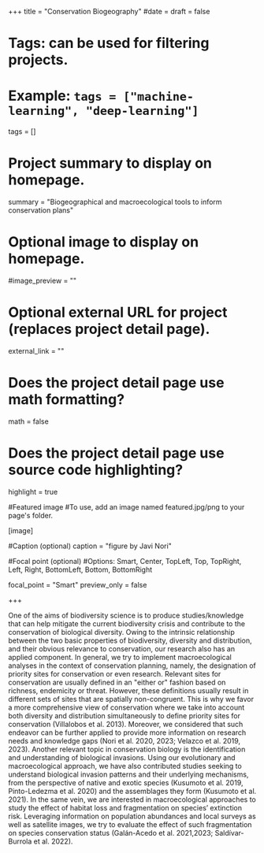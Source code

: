 +++
title = "Conservation Biogeography" 
#date = 
draft = false
  
# Tags: can be used for filtering projects.
# Example: `tags = ["machine-learning", "deep-learning"]`
tags = []
  
# Project summary to display on homepage.
summary = "Biogeographical and macroecological tools to inform conservation plans"
  
# Optional image to display on homepage.
#image_preview = ""
  
# Optional external URL for project (replaces project detail page).
external_link = ""
  
# Does the project detail page use math formatting?
math = false
  
# Does the project detail page use source code highlighting?
highlight = true

#Featured image
#To use, add an image named featured.jpg/png to your page's folder.

[image]

#Caption (optional)
caption = "figure by Javi Nori"

#Focal point (optional)
#Options: Smart, Center, TopLeft, Top, TopRight, Left, Right, BottomLeft, Bottom, BottomRight

focal_point = "Smart"
preview_only = false 


+++

One of the aims of biodiversity science is to produce studies/knowledge that can help mitigate the current biodiversity crisis and contribute to the conservation of biological diversity. Owing to the intrinsic relationship between the two basic properties of biodiversity, diversity and distribution, and their obvious relevance to conservation, our research also has an applied component. In general, we try to implement macroecological analyses in the context of conservation planning, namely, the designation of priority sites for conservation or even research. Relevant sites for conservation are usually defined in an "either or" fashion based on richness, endemicity or threat. However, these definitions usually result in different sets of sites that are spatially non-congruent. This is why we favor a more comprehensive view of conservation where we take into account both diversity and distribution simultaneously to define priority sites for conservation (Villalobos et al. 2013). Moreover, we considered that such endeavor can be further applied to provide more information on research needs and knowledge gaps (Nori et al. 2020, 2023; Velazco et al. 2019, 2023).
Another relevant topic in conservation biology is the identification and understanding of biological invasions. Using our evolutionary and macroecological approach, we have also contributed studies seeking to understand biological invasion patterns and their underlying mechanisms, from the perspective of native and exotic species (Kusumoto et al. 2019, Pinto-Ledezma et al. 2020) and the assemblages they form (Kusumoto et al. 2021). 
In the same vein, we are interested in macroecological approaches to study the effect of habitat loss and fragmentation on species’ extinction risk. Leveraging information on population abundances and local surveys as well as satellite images, we try to evaluate the effect of such fragmentation on species conservation status (Galán-Acedo et al. 2021,2023; Saldívar-Burrola et al. 2022).

